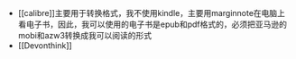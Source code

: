 - [[calibre]]主要用于转换格式，我不使用kindle，主要用marginnote在电脑上看电子书，因此，我可以使用的电子书是epub和pdf格式的，必须把亚马逊的mobi和azw3转换成我可以阅读的形式
- [[Devonthink]]
